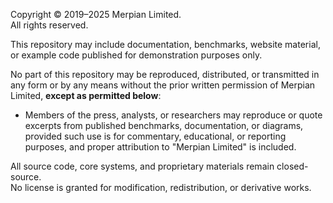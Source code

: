 Copyright © 2019–2025 Merpian Limited.  
All rights reserved.

This repository may include documentation, benchmarks, website material, or example code 
published for demonstration purposes only.  

No part of this repository may be reproduced, distributed, or transmitted 
in any form or by any means without the prior written permission of Merpian Limited, 
**except as permitted below**:

- Members of the press, analysts, or researchers may reproduce or quote 
  excerpts from published benchmarks, documentation, or diagrams, provided such use is 
  for commentary, educational, or reporting purposes, and proper attribution to 
  "Merpian Limited" is included.  

All source code, core systems, and proprietary materials remain closed-source.  
No license is granted for modification, redistribution, or derivative works.  

<!--
For research collaborations, enterprise partnerships, or commercial enquiries:  
contact@merpian.com

-->